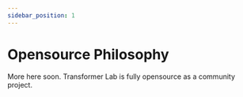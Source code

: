 ```yaml
---
sidebar_position: 1
---
```


# Opensource Philosophy

More here soon. Transformer Lab is fully opensource as a community project.
